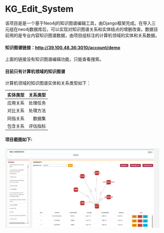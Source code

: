 # **KG_Edit_System**
该项目是是一个基于Neo4j的知识图谱编辑工具，由Django框架完成。在导入三元组在neo4j数据库后，可以实现对知识图谱关系和实体结点的增删改查。数据目前用的是专业内容知识图谱数据，由项目组标注的计算机领域的实体和关系数据。
#### 知识图谱链接：<http://39.100.48.36:3010/account/demo>
上面的链接没有知识图谱编辑功能，只能查看搜索。
#### 目前只有计算机领域的知识图谱
计算机领域的知识图谱实体和关系类型如下：

| 实体类型        | 关系类型   |
| --------   | -----:  |
| 应用关系      | 处理任务   |
| 对比关系        |   处理方法   |
| 同指关系        |    数据集    |
| 包含关系        |    评估指标    |

#### 项目截图如下:
![demo](https://raw.githubusercontent.com/Cung806/KG_Edit_System/master/demo.png)
